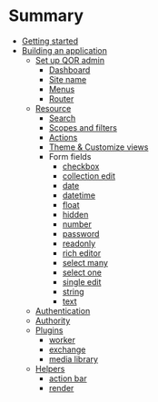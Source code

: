 # Summary

* [Getting started](chapter1/README.md)
* [Building an application](chapter2/README.md)
   * [Set up QOR admin](chapter2/setup.md)
      * [Dashboard](chapter2/dashboard.md)
      * [Site name](chapter2/site_name.md)
      * [Menus](chapter2/menus.md)
      * [Router](chapter2/router.md)
   * [Resource](chapter2/resource-intro.md)
      * [Search](chapter2/search.md)
      * [Scopes and filters](chapter2/scope_and_filters.md)
      * [Actions](chapter2/actions.md)
      * [Theme & Customize views](chapter2/theme.md)
      * Form fields
        * [checkbox]()
        * [collection edit]()
        * [date]()
        * [datetime]()
        * [float]()
        * [hidden]()
        * [number]()
        * [password]()
        * [readonly]()
        * [rich editor]()
        * [select many](chapter2/meta-select-many.md)
        * [select one](chapter2/meta-select-one.md)
        * [single edit]()
        * [string](chapter2/meta-text-input.md)
        * [text]()
   * [Authentication](chapter2/authentication.md)
   * [Authority](chapter2/authority.md)
   * [Plugins](chapter2/plugins-intro.md)
     * [worker](chapter2/plugin-worker.md)
     * [exchange](chapter2/plugin-exchange.md)
     * [media library](chapter2/plugin-media-library.md)
   * [Helpers](chapter2/helpers-intro.md)
     * [action bar](chapter2/helper-action-bar.md)
     * [render](chapter2/helper-render.md)
